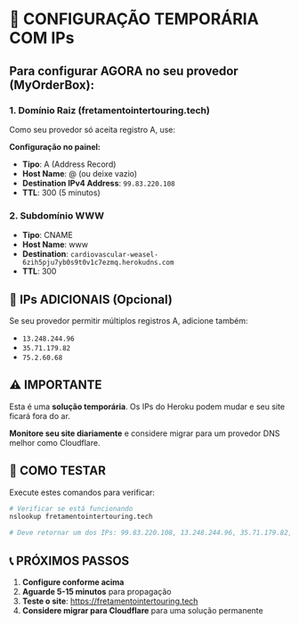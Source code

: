 # 🔧 CONFIGURAÇÃO TEMPORÁRIA COM IPs

## Para configurar AGORA no seu provedor (MyOrderBox):

### 1. Domínio Raiz (fretamentointertouring.tech)
Como seu provedor só aceita registro A, use:

**Configuração no painel:**
- **Tipo**: A (Address Record)
- **Host Name**: @ (ou deixe vazio)
- **Destination IPv4 Address**: `99.83.220.108`
- **TTL**: 300 (5 minutos)

### 2. Subdomínio WWW
- **Tipo**: CNAME
- **Host Name**: www
- **Destination**: `cardiovascular-weasel-6zih5pju7yb0s9t0v1c7ezmq.herokudns.com`
- **TTL**: 300

## 🚨 IPs ADICIONAIS (Opcional)

Se seu provedor permitir múltiplos registros A, adicione também:
- `13.248.244.96`
- `35.71.179.82` 
- `75.2.60.68`

## ⚠️ IMPORTANTE

Esta é uma **solução temporária**. Os IPs do Heroku podem mudar e seu site ficará fora do ar. 

**Monitore seu site diariamente** e considere migrar para um provedor DNS melhor como Cloudflare.

## 🧪 COMO TESTAR

Execute estes comandos para verificar:

```bash
# Verificar se está funcionando
nslookup fretamentointertouring.tech

# Deve retornar um dos IPs: 99.83.220.108, 13.248.244.96, 35.71.179.82, ou 75.2.60.68
```

## 📞 PRÓXIMOS PASSOS

1. **Configure conforme acima**
2. **Aguarde 5-15 minutos** para propagação
3. **Teste o site**: https://fretamentointertouring.tech
4. **Considere migrar para Cloudflare** para uma solução permanente
